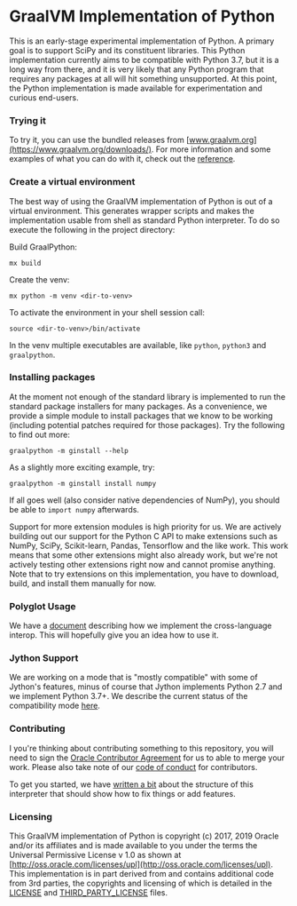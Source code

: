 # GraalVM Implementation of Python

This is an early-stage experimental implementation of Python. A primary goal is
to support SciPy and its constituent libraries. This Python implementation
currently aims to be compatible with Python 3.7, but it is a long way from
there, and it is very likely that any Python program that requires any packages
at all will hit something unsupported. At this point, the Python implementation
is made available for experimentation and curious end-users.

### Trying it

To try it, you can use the bundled releases from
[www.graalvm.org](https://www.graalvm.org/downloads/). For more information and
some examples of what you can do with it, check out the
[reference](https://www.graalvm.org/docs/reference-manual/languages/python/).

### Create a virtual environment

The best way of using the GraalVM implementation of Python is out of a virtual environment. This generates
wrapper scripts and makes the implementation usable from shell as standard Python interpreter. To do so
execute the following in the project directory:

Build GraalPython:

```
mx build
```

Create the venv:

```
mx python -m venv <dir-to-venv>
```

To activate the environment in your shell session call:

```
source <dir-to-venv>/bin/activate
```

In the venv multiple executables are available, like `python`, `python3` and `graalpython`.


### Installing packages

At the moment not enough of the standard library is implemented to run the
standard package installers for many packages. As a convenience, we provide a
simple module to install packages that we know to be working (including
potential patches required for those packages). Try the following to find out
more:

```
graalpython -m ginstall --help
```

As a slightly more exciting example, try:

```
graalpython -m ginstall install numpy
```

If all goes well (also consider native dependencies of NumPy), you should be 
able to `import numpy` afterwards.

Support for more extension modules is high priority for us. We are actively
building out our support for the Python C API to make extensions such as NumPy,
SciPy, Scikit-learn, Pandas, Tensorflow and the like work. This work means that
some other extensions might also already work, but we're not actively testing
other extensions right now and cannot promise anything. Note that to try
extensions on this implementation, you have to download, build, and install them
manually for now. 

### Polyglot Usage

We have a [document](docs/user/Interoperability.md) describing how we implement the
cross-language interop. This will hopefully give you an idea how to use it.

### Jython Support

We are working on a mode that is "mostly compatible" with some of Jython's
features, minus of course that Jython implements Python 2.7 and we implement
Python 3.7+. We describe the current status of the compatibility mode
[here](docs/user/JYTHON.md).

### Contributing

I you're thinking about contributing something to this repository, you will need
to sign the [Oracle Contributor
Agreement](http://www.graalvm.org/community/contributors/) for us to able to
merge your work. Please also take note of our [code of
conduct](http://www.graalvm.org/community/conduct/) for contributors.

To get you started, we have [written a bit](docs/contributor/CONTRIBUTING.md) about the
structure of this interpreter that should show how to fix things or add
features.

### Licensing

This GraalVM implementation of Python is copyright (c) 2017, 2019 Oracle and/or
its affiliates and is made available to you under the terms the Universal
Permissive License v 1.0 as shown at
[http://oss.oracle.com/licenses/upl](http://oss.oracle.com/licenses/upl). This
implementation is in part derived from and contains additional code from 3rd
parties, the copyrights and licensing of which is detailed in the
[LICENSE](LICENSE) and [THIRD_PARTY_LICENSE](THIRD_PARTY_LICENSE.txt) files.
